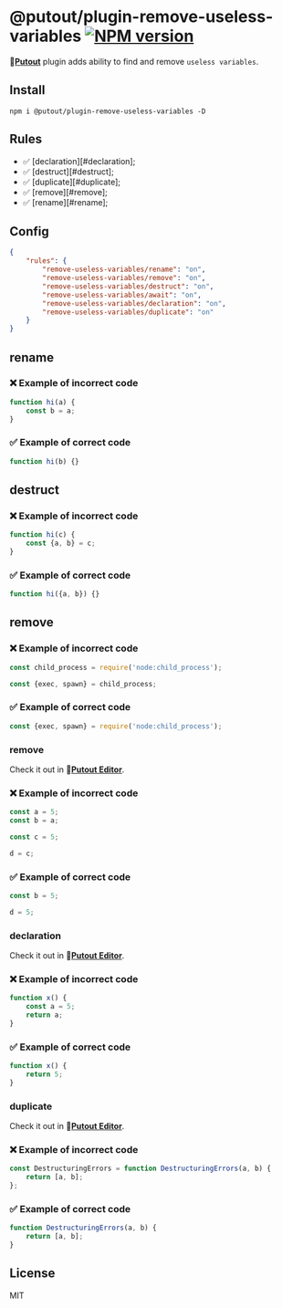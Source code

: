 # @putout/plugin-remove-useless-variables [![NPM version][NPMIMGURL]][NPMURL]

[NPMIMGURL]: https://img.shields.io/npm/v/@putout/plugin-remove-useless-variables.svg?style=flat&longCache=true
[NPMURL]: https://npmjs.org/package/@putout/plugin-remove-useless-variables "npm"

🐊[**Putout**](https://github.com/coderaiser/putout) plugin adds ability to find and remove `useless variables`.

## Install

```
npm i @putout/plugin-remove-useless-variables -D
```

## Rules

- ✅ [declaration][#declaration];
- ✅ [destruct][#destruct];
- ✅ [duplicate][#duplicate];
- ✅ [remove][#remove];
- ✅ [rename][#rename];

## Config

```json
{
    "rules": {
        "remove-useless-variables/rename": "on",
        "remove-useless-variables/remove": "on",
        "remove-useless-variables/destruct": "on",
        "remove-useless-variables/await": "on",
        "remove-useless-variables/declaration": "on",
        "remove-useless-variables/duplicate": "on"
    }
}
```

## rename

### ❌ Example of incorrect code

```js
function hi(a) {
    const b = a;
}
```

### ✅ Example of correct code

```js
function hi(b) {}
```

## destruct

### ❌ Example of incorrect code

```js
function hi(c) {
    const {a, b} = c;
}
```

### ✅ Example of correct code

```js
function hi({a, b}) {}
```

## remove

### ❌ Example of incorrect code

```js
const child_process = require('node:child_process');

const {exec, spawn} = child_process;
```

### ✅ Example of correct code

```js
const {exec, spawn} = require('node:child_process');
```

### remove

Check it out in 🐊[**Putout Editor**](https://putout.cloudcmd.io/#/gist/041767876a6d41c82260b293a06c2b6b/addf2b49cf9235d9b7a1017065cec5dece232660).

### ❌ Example of incorrect code

```js
const a = 5;
const b = a;

const c = 5;

d = c;
```

### ✅ Example of correct code

```js
const b = 5;

d = 5;
```

### declaration

Check it out in 🐊[**Putout Editor**](https://putout.cloudcmd.io/#/gist/32177535829956ef4c7b51587a8853c3/52f19ab0e467ad7cc54fa8c554c3b0804de9d1ca).

### ❌ Example of incorrect code

```js
function x() {
    const a = 5;
    return a;
}
```

### ✅ Example of correct code

```js
function x() {
    return 5;
}
```

### duplicate

Check it out in 🐊[**Putout Editor**](https://putout.cloudcmd.io/#/gist/32177535829956ef4c7b51587a8853c3/52f19ab0e467ad7cc54fa8c554c3b0804de9d1ca).

### ❌ Example of incorrect code

```js
const DestructuringErrors = function DestructuringErrors(a, b) {
    return [a, b];
};
```

### ✅ Example of correct code

```js
function DestructuringErrors(a, b) {
    return [a, b];
}
```

## License

MIT
